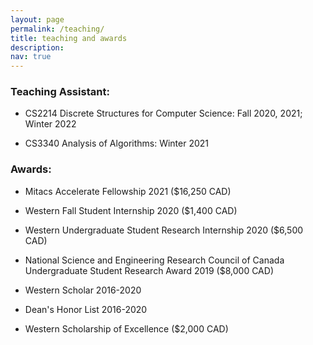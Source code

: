 ```yaml
---
layout: page
permalink: /teaching/
title: teaching and awards
description:
nav: true
---
```


### Teaching Assistant:

* CS2214 Discrete Structures for Computer Science: Fall 2020, 2021; Winter 2022

* CS3340 Analysis of Algorithms: Winter 2021


### Awards:

* Mitacs Accelerate Fellowship 2021 ($16,250 CAD)

* Western Fall Student Internship 2020 ($1,400 CAD)

* Western Undergraduate Student Research Internship 2020 ($6,500 CAD)

* National Science and Engineering Research Council of Canada Undergraduate Student Research Award 2019 ($8,000 CAD)

* Western Scholar 2016-2020

* Dean's Honor List 2016-2020

* Western Scholarship of Excellence ($2,000 CAD)
